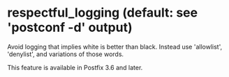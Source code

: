 # respectful_logging (default: see 'postconf -d' output)
 Avoid logging that implies white is better than black. Instead
use 'allowlist', 'denylist', and variations of those words. 


 This feature is available in Postfix 3.6 and later. 


